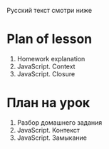 Русский текст смотри ниже

# Plan of lesson <br/>
1. Homework explanation <br/>
2. JavaScript. Context  <br/>
3. JavaScript. Closure  <br/>


# План на урок <br/>
1. Разбор домашнего задания  <br/>
2. JavaScript. Контекст  <br/>
3. JavaScript. Замыкание  <br/>
